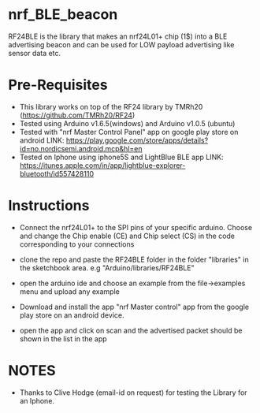 # nrf_BLE_beacon
RF24BLE is the library that makes an nrf24L01+ chip (1$) into a BLE advertising beacon and can be used for LOW payload
advertising like sensor data etc.

# Pre-Requisites
- This library works on top of the RF24 library by TMRh20 (https://github.com/TMRh20/RF24)
- Tested using Arduino v1.6.5(windows) and Arduino v1.0.5 (ubuntu)
- Tested with "nrf Master Control Panel" app on google play store on android  LINK: https://play.google.com/store/apps/details?id=no.nordicsemi.android.mcp&hl=en
- Tested on Iphone using iphone5S and LightBlue BLE app LINK: https://itunes.apple.com/in/app/lightblue-explorer-bluetooth/id557428110

# Instructions
- Connect the nrf24L01+ to the SPI pins of your specific arduino.
Choose and change the Chip enable (CE) and Chip select (CS) in the code corresponding to your connections

- clone the repo and paste the RF24BLE folder in the folder "libraries" in the sketchbook area. e.g "Arduino/libraries/RF24BLE"


- open the arduino ide and choose an example from the file->examples menu and upload any example


- Download and install the app "nrf Master control" app from the google play store on an android device.

- open the app and click on scan and the advertised packet should be shown in the list in the app

# NOTES
- Thanks to Clive Hodge (email-id on request) for testing the Library for an Iphone.
